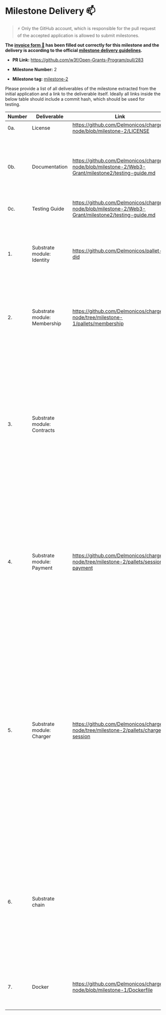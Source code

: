 # Milestone Delivery :mailbox:

> ⚡ Only the GitHub account, which is responsible for the pull request of the accepted application is allowed to submit milestones. 
> 

**The [invoice form :pencil:](https://forms.gle/8Wx7nxtq8fKrsuEz8) has been filled out correctly for this milestone and the delivery is according to the official [milestone delivery guidelines](https://github.com/w3f/General-Grants-Program/blob/master/grants/milestone-deliverables-guidelines.md).** 

* **PR Link:** <https://github.com/w3f/Open-Grants-Program/pull/283> 

* **Milestone Number:** 2

* **Milestone tag:** [milestone-2](https://github.com/Delmonicos/charger-node/tree/milestone-2)

Please provide a list of all deliverables of the milestone extracted from the initial application and a link to the deliverable itself. Ideally all links inside the below table should include a commit hash, which should be used for testing.

| Number | Deliverable | Link | Notes |
| ------------- | ------------- | ------------- | ------------- |
| 0a. | License | https://github.com/Delmonicos/charger-node/blob/milestone-2/LICENSE | Apache 2.0 |  
| 0b. | Documentation | https://github.com/Delmonicos/charger-node/blob/milestone-2/Web3-Grant/milestone2/testing-guide.md | The testing guide describes what has been developed in this milestone and how to test it. |
| 0c. | Testing Guide | https://github.com/Delmonicos/charger-node/blob/milestone-2/Web3-Grant/milestone2/testing-guide.md | The code has unit-test. | 
| 1. | Substrate module: Identity | https://github.com/Delmonicos/pallet-did | We have integrated the Did module identity to support users identities and chargers identities.  |
| 2. | Substrate module: Membership | https://github.com/Delmonicos/charger-node/tree/milestone-1/pallets/membership | We have integrated the registrar module to verify that chargers have account chargers.| 
| 3. | Substrate module: Contracts |  | The contract module has been integrated but we decided not to use Smart Contract due to compilation problems related to the fact that we also use offchain-worker. We use the tariff-manager pallet to do the job that could have been done by the smart contract. | 
| 4. | Substrate module: Payment | https://github.com/Delmonicos/charger-node/tree/milestone-2/pallets/session-payment | The payment module collect proffs of payment consents from the users and initiate payments to the bank by sending the proof and the payment instruction through Offchain-worker. |
| 5. | Substrate module: Charger | https://github.com/Delmonicos/charger-node/tree/milestone-2/pallets/charge-session | We have created a Substrate module (pallet) that is connected to the charger interface and that collects charging sessions information. At this stage, the module only listens to events coming from the charger and collect data coming from the charger. The Off-Chain worker architecture is used to interact with the charger hardware. We only simulate the hardware at this stage. |
| 6. | Substrate chain | | Modules Identity and Charger of our custom chain interact so that the information of who has accepted and completed a charging session is stored on the chain, signed by the charging station and by the user. |
| 7. | Docker | https://github.com/Delmonicos/charger-node/blob/milestone-1/Dockerfile | The dockerfile build and starts the node in development mode. |

